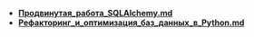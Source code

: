 - **[Продвинутая_работа_SQLAlchemy.md](Продвинутая_работа_SQLAlchemy.md)** 
- **[Рефакторинг_и_оптимизация_баз_данных_в_Python.md](Рефакторинг_и_оптимизация_баз_данных_в_Python.md)**